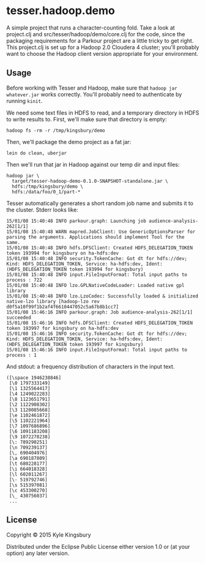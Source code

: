 # tesser.hadoop.demo

A simple project that runs a character-counting fold. Take a look at
project.clj and src/tesser/hadoop/demo/core.clj for the code, since the
packaging requirements for a Parkour project are a little tricky to get right.
This project.clj is set up for a Hadoop 2.0 Cloudera 4 cluster; you'll probably
want to choose the Hadoop client version appropriate for your environment.

## Usage

Before working with Tesser and Hadoop, make sure that `hadoop jar whatever.jar`
works correctly. You'll probably need to authenticate by running `kinit`.

We need some text files in HDFS to read, and a temporary directory in HDFS to write results to. First, we'll make sure that directory is empty:

```
hadoop fs -rm -r /tmp/kingsbury/demo
```

Then, we'll package the demo project as a fat jar:

```
lein do clean, uberjar
```

Then we'll run that jar in Hadoop against our temp dir and input files:

```
hadoop jar \
  target/tesser-hadoop-demo-0.1.0-SNAPSHOT-standalone.jar \
  hdfs:/tmp/kingsbury/demo \
  hdfs:/data/foo/0_1/part-*
```

Tesser automatically generates a short random job name and submits it to the
cluster. Stderr looks like:

```
15/01/08 15:40:48 INFO parkour.graph: Launching job audience-analysis-262[1/1]
15/01/08 15:40:48 WARN mapred.JobClient: Use GenericOptionsParser for parsing the arguments. Applications should implement Tool for the same.
15/01/08 15:40:48 INFO hdfs.DFSClient: Created HDFS_DELEGATION_TOKEN token 193994 for kingsbury on ha-hdfs:dev
15/01/08 15:40:48 INFO security.TokenCache: Got dt for hdfs://dev; Kind: HDFS_DELEGATION_TOKEN, Service: ha-hdfs:dev, Ident: (HDFS_DELEGATION_TOKEN token 193994 for kingsbury)
15/01/08 15:40:48 INFO input.FileInputFormat: Total input paths to process : 722
15/01/08 15:40:48 INFO lzo.GPLNativeCodeLoader: Loaded native gpl library
15/01/08 15:40:48 INFO lzo.LzoCodec: Successfully loaded & initialized native-lzo library [hadoop-lzo rev d0f5a10f99f1b2af4f6610447052c5a67b8b1cc7]
15/01/08 15:46:16 INFO parkour.graph: Job audience-analysis-262[1/1] succeeded
15/01/08 15:46:16 INFO hdfs.DFSClient: Created HDFS_DELEGATION_TOKEN token 193997 for kingsbury on ha-hdfs:dev
15/01/08 15:46:16 INFO security.TokenCache: Got dt for hdfs://dev; Kind: HDFS_DELEGATION_TOKEN, Service: ha-hdfs:dev, Ident: (HDFS_DELEGATION_TOKEN token 193997 for kingsbury)
15/01/08 15:46:16 INFO input.FileInputFormat: Total input paths to process : 1
```

And stdout: a frequency distribution of characters in the input text.

```
([\space 1946238846]
 [\0 1797333149]
 [\1 1325564417]
 [\4 1249022283]
 [\8 1123651791]
 [\2 1122908302]
 [\3 1120085668]
 [\e 1102461872]
 [\5 1102221964]
 [\7 1097686896]
 [\6 1091183208]
 [\9 1072278238]
 [\: 789290251]
 [\n 709239137]
 [\, 690404976]
 [\a 690187809]
 [\t 680228177]
 [\i 664018328]
 [\l 602011267]
 [\- 519792746]
 [\s 515397081]
 [\c 453300270]
 [\_ 430756037]
 ...
```

## License

Copyright © 2015 Kyle Kingsbury

Distributed under the Eclipse Public License either version 1.0 or (at
your option) any later version.
